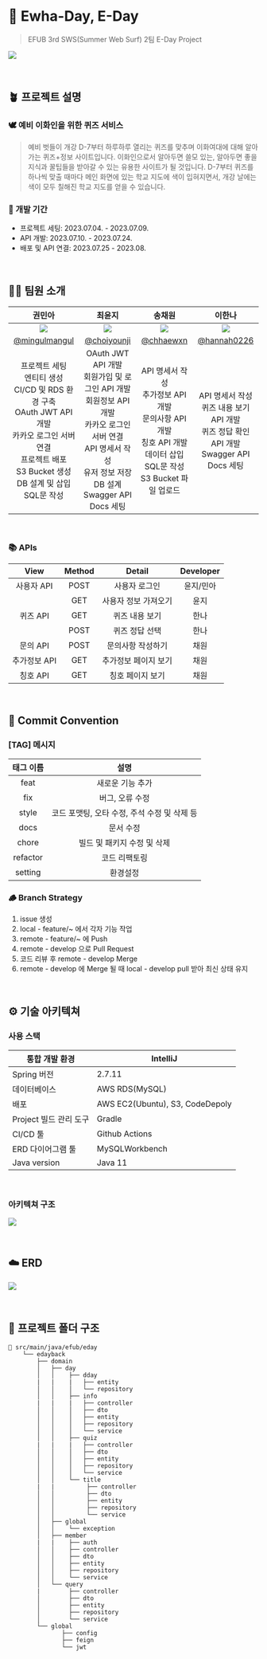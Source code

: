 # 🌱 Ewha-Day, E-Day
> EFUB 3rd SWS(Summer Web Surf) 2팀 E-Day Project

![](https://velog.velcdn.com/images/chhaewxn/post/b7a59ccb-3ef9-474e-9cea-616ace518712/image.png)

<br>

## 🪴 프로젝트 설명
### 🕊️ 예비 이화인을 위한 퀴즈 서비스 
> 예비 벗들이 개강 D-7부터 하루하루 열리는 퀴즈를 맞추며 이화여대에 대해 알아가는 퀴즈+정보 사이트입니다. 이화인으로서 알아두면 쓸모 있는, 알아두면 좋을 지식과 꿀팁들을 받아갈 수 있는 유용한 사이트가 될 것입니다. D-7부터 퀴즈를 하나씩 맞출 때마다 메인 화면에 있는 학교 지도에 색이 입혀지면서, 개강 날에는 색이 모두 칠해진 학교 지도를 얻을 수 있습니다.

### 📆 개발 기간
- 프로젝트 세팅: 2023.07.04. - 2023.07.09.
- API 개발: 2023.07.10. - 2023.07.24.
- 배포 및 API 연결: 2023.07.25 - 2023.08.

<br>

## 👩‍💻 팀원 소개
|권민아|최윤지|송채원|이한나|
|:-:|:-:|:-:|:-:|
|<img src="https://avatars.githubusercontent.com/u/71026706?v=4"/>|<img src="https://avatars.githubusercontent.com/u/100260416?v=4"/>|<img src="https://avatars.githubusercontent.com/u/96541582?v=4"/>|<img src="https://avatars.githubusercontent.com/u/89291223?v=4"/>
|[@mingulmangul](https://github.com/mingulmangul)|[@choiyounji](https://github.com/choiyounji)|[@chhaewxn](https://github.com/chhaewxn)|[@hannah0226](https://github.com/hannah0226)| 
|프로젝트 세팅<br>엔티티 생성<br>CI/CD 및 RDS 환경 구축<br>OAuth JWT API 개발<br>카카오 로그인 서버 연결<br>프로젝트 배포<br>S3 Bucket 생성<br>DB 설계 및 삽입 SQL문 작성|OAuth JWT API 개발<br>회원가입 및 로그인 API 개발<br>회원정보 API 개발<br>카카오 로그인 서버 연결<br>API 명세서 작성<br>유저 정보 저장 DB 설계<br>Swagger API Docs 세팅|API 명세서 작성<br>추가정보 API 개발<br>문의사항 API 개발<br>칭호 API 개발<br>데이터 삽입 SQL문 작성<br>S3 Bucket 파일 업로드|API 명세서 작성<br>퀴즈 내용 보기 API 개발<br>퀴즈 정답 확인 API 개발<br>Swagger API Docs 세팅

<br>

### 📚 APIs
| View            | Method | Detail | Developer |
|:-----------------:|:--------:|:--------:|:-----------:|
| 사용자 API |  POST  | 사용자 로그인 |   윤지/민아   |
|  |  GET  | 사용자 정보 가져오기 |   윤지   |
| 퀴즈 API |  GET  | 퀴즈 내용 보기 |   한나   |
|  |  POST  | 퀴즈 정답 선택 |   한나   |
| 문의 API |  POST  | 문의사항 작성하기 |   채원   |
| 추가정보 API |  GET  | 추가정보 페이지 보기 |   채원   |
| 칭호 API |  GET  | 칭호 페이지 보기 |   채원   |

<br>

## 📌 Commit Convention

### [TAG] 메시지

| 태그 이름  |                               설명                                |
| :--------: | :---------------------------------------------------------------: |
|   feat    |                         새로운 기능 추가                  |
|   fix     |                          버그, 오류 수정                  |
|   style   |      코드 포맷팅, 오타 수정, 주석 수정 및 삭제 등          |
|   docs    |                  문서 수정                                |
|  chore    |              빌드 및 패키지 수정 및 삭제                   |
|  refactor |       코드 리팩토링              |
|  setting  |       환경설정                   |

### 🪵 Branch Strategy

1. issue 생성
2. local - feature/~ 에서 각자 기능 작업
3. remote - feature/~ 에 Push
4. remote - develop 으로 Pull Request 
5. 코드 리뷰 후 remote - develop Merge
6. remote - develop 에 Merge 될 때 local - develop pull 받아 최신 상태 유지

<br>


## ⚙️ 기술 아키텍쳐 
### 사용 스택
| 통합 개발 환경 | IntelliJ |
| --- | --- |
| Spring 버전 | 2.7.11 |
| 데이터베이스 | AWS RDS(MySQL) |
| 배포 | AWS EC2(Ubuntu), S3, CodeDepoly |
| Project 빌드 관리 도구 | Gradle |
| CI/CD 툴 | Github Actions |
| ERD 다이어그램 툴 | MySQLWorkbench |
| Java version | Java 11  |

<br>

### 아키텍쳐 구조
![](https://velog.velcdn.com/images/chhaewxn/post/b8fcf36c-6f4c-44b8-8a15-67d880553b15/image.png)

<br>

## ☁️ ERD 
![](https://velog.velcdn.com/images/chhaewxn/post/6976bd24-ca03-405f-9083-02c320313816/image.png)

<br>

## 📁 프로젝트 폴더 구조
```
📂 src/main/java/efub/eday
    └── edayback
        ├── domain
        │   ├── day
        │   │    ├── dday
        |   |    |   ├── entity
        │   │    │   └── repository 
        │   │    ├── info
        |   |    |   ├── controller
        │   │    │   ├── dto
        │   │    │   ├── entity
        │   │    │   ├── repository
        │   │    │   └── service 
        │   │    ├── quiz
        |   |    |   ├── controller
        │   │    │   ├── dto
        │   │    │   ├── entity
        │   │    │   ├── repository
        │   │    │   └── service 
        │   │    └── title
        |   |         ├── controller
        │   │         ├── dto
        │   │         ├── entity
        │   │         ├── repository
        │   │         └── service 
        │   ├── global
        │   │    └── exception
        │   ├── member
        |   |    ├── auth
        │   │    ├── controller
        │   │    ├── dto
        │   │    ├── entity
        │   │    ├── repository
        │   │    └── service 
        │   └── query
        |        ├── controller
        │        ├── dto
        │        ├── entity
        │        ├── repository
        │        └── service 
        └── global
               ├── config
               ├── feign
               └── jwt
```


